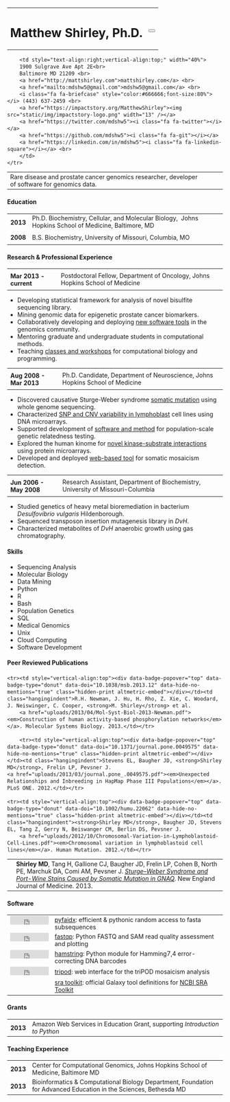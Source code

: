 <script type='text/javascript' src='https://d1bxh8uas1mnw7.cloudfront.net/assets/embed.js'></script>
<div id="about"></div>

<div id="contact"></div>

<table style="width:100%;">
<tr>
    <td>
        <h1 style="text-align:left;">Matthew Shirley, Ph.D.</h1>
    </td>
    <td style="text-align:right;">
        <div class="hidden-print" align="right">
            <button type="button" class="btn btn-default" onclick="window.location.href = 'about?resume=biogen_idec_resume&print=true'"><span class="glyphicon glyphicon-print"></span></button>
        </div>
    </td>
</tr>
</table>

<table style="width:100%;">
    <tr>
        <td style="text-align:left;vertical-align:top;padding-right:4em" width="60%">
            Rare disease and prostate cancer genomics researcher, developer of software for genomics data.
        </td>

        <td style="text-align:right;vertical-align:top;" width="40%">
        1900 Sulgrave Ave Apt 2E<br>
        Baltimore MD 21209 <br>
        <a href="http://mattshirley.com">mattshirley.com</a> <br>
        <a href="mailto:mdshw5@gmail.com">mdshw5@gmail.com</a> <br>
        <i class="fa fa-briefcase" style="color:#666666;font-size:80%"></i> (443) 637-2459 <br>
        <a href="https://impactstory.org/MatthewShirley"><img src="static/img/impactstory-logo.png" width="13" /></a>
        <a href="https://twitter.com/mdshw5"><i class="fa fa-twitter"></i></a>
        <a href="https://github.com/mdshw5"><i class="fa fa-git"></i></a>
        <a href="https://linkedin.com/in/mdshw5"><i class="fa fa-linkedin-square"></i></a> <br>
        </td>
    </tr>
</table>

<div id="education"></div>

#### Education
<table>
    <tr><td style="padding:2mm;"><strong>2013</strong></td><td>Ph.D. Biochemistry, Cellular, and Molecular Biology, 
        Johns Hopkins School of Medicine, Baltimore, MD</td></tr>
    <tr><td style="padding:2mm;"><strong>2008</strong></td><td>B.S. Biochemistry, University of Missouri, Columbia, MO</td></tr>
</table>

#### Research & Professional Experience

<table>
    <tr><td style="padding:2mm;"><strong>Mar 2013 - current</strong></td><td>Postdoctoral Fellow, Department of Oncology,
    Johns Hopkins School of Medicine</td></tr>
</table>

 - Developing statistical framework for analysis of novel bisulfite sequencing library.
 - Mining genomic data for epigenetic prostate cancer biomarkers.
 - Collaboratively developing and deploying [new software tools](#software) in the genomics community.
 - Mentoring graduate and undergraduate students in computational methods.
 - Teaching [classes and workshops](#teaching) for computational biology and programming.

<table>
    <tr><td style="padding:2mm;"><strong>Aug 2008 - Mar 2013</strong></td><td>Ph.D. Candidate, Department of Neuroscience, Johns Hopkins School of Medicine</td></tr>
</table>

 - Discovered causative Sturge-Weber syndrome [somatic mutation](#publications) using whole genome sequencing.
 - Characterized [SNP and CNV variability in lymphoblast](#publications) cell lines using DNA microarrays.
 - Supported development of [software and method](#publications) for population-scale genetic relatedness testing.
 - Explored the human kinome for [novel kinase-substrate interactions](#publications) using protein microarrays.
 - Developed and deployed [web-based tool](#software) for somatic mosaicism detection.

<table>
    <tr><td style="padding:2mm;"><strong>Jun 2006 - May 2008</strong></td><td> Research Assistant, Department of Biochemistry,
 University of Missouri-Columbia</td></tr>
</table>

 - Studied genetics of heavy metal bioremediation in bacterium *Desulfovibrio vulgaris* Hildenborough.
 - Sequenced transposon insertion mutagenesis library in *DvH*.
 - Characterized metabolites of *DvH* anaerobic growth using gas chromatography.

#### Skills

<ul class="list-inline">
    <li>Sequencing Analysis</li>
    <li>Molecular Biology</li>
    <li>Data Mining</li>
    <li>Python</li>
    <li>R</li>
    <li>Bash</li>
    <li>Population Genetics</li>
    <li>SQL</li>
    <li>Medical Genomics</li>
    <li>Unix</li>
    <li>Cloud Computing</li>
    <li>Software Development</li>
</ul>

<div id="publications" style="page-break-before:always;"></div>

#### Peer Reviewed Publications

<table>
    <tr><td style="vertical-align:top"><div data-badge-popover="top" data-badge-type="donut" data-doi="10.1056/NEJMoa1213507" data-hide-no-mentions="true" class="hidden-print altmetric-embed"></div></td><td class="hangingindent"><strong>Shirley MD</strong>, Tang H, Gallione CJ, Baugher JD, Frelin LP, Cohen B, North PE, Marchuk DA, Comi AM, Pevsner J. <a href="uploads/2012/03/N-Engl-J-Med-2013-Shirley.pdf"><em>Sturge–Weber Syndrome and Port-Wine Stains Caused by Somatic Mutation in GNAQ</em></a>. New England Journal of Medicine. 2013.</td></tr>

    <tr><td style="vertical-align:top"><div data-badge-popover="top" data-badge-type="donut" data-doi="10.1038/msb.2013.12" data-hide-no-mentions="true" class="hidden-print altmetric-embed"></div></td><td class="hangingindent">R.H. Newman, J. Hu, H. Rho, Z. Xie, C. Woodard, J. Neiswinger, C. Cooper, <strong>M. Shirley</strong> et al.
        <a href="uploads/2013/04/Mol-Syst-Biol-2013-Newman.pdf"><em>Construction of human activity-based phosphorylation networks</em></a>. Molecular Systems Biology. 2013.</td></tr>

        <tr><td style="vertical-align:top"><div data-badge-popover="top" data-badge-type="donut" data-doi="10.1371/journal.pone.0049575" data-hide-no-mentions="true" class="hidden-print altmetric-embed"></div></td><td class="hangingindent">Stevens EL, Baugher JD, <strong>Shirley MD</strong>, Frelin LP, Pevsner J. 
    <a href="uploads/2013/03/journal.pone_.0049575.pdf"><em>Unexpected Relationships and Inbreeding in HapMap Phase III Populations</em></a>. PLoS ONE. 2012.</td></tr>

    <tr><td style="vertical-align:top"><div data-badge-popover="top" data-badge-type="donut" data-doi="10.1002/humu.22062" data-hide-no-mentions="true" class="hidden-print altmetric-embed"></div></td><td class="hangingindent"><strong>Shirley MD</strong>, Baugher JD, Stevens EL, Tang Z, Gerry N, Beiswanger CM, Berlin DS, Pevsner J. 
        <a href="uploads/2012/10/Chromosomal-Variation-in-Lymphoblastoid-Cell-Lines.pdf"><em>Chromosomal variation in lymphoblastoid cell lines</em></a>. Human Mutation. 2012.</td></tr>
</table>  
<div id="software"></div>

#### Software

<table>
    <tr><td style="vertical-align:top"><iframe src="http://ghbtns.com/github-btn.html?user=mdshw5&repo=pyfaidx&type=watch&count=true" allowtransparency="true" frameborder="0" scrolling="0" width="90" height="20"></iframe></td><td><a href="https://github.com/mdshw5/pyfaidx">pyfaidx</a>: efficient & pythonic random access to fasta subsequences</td></tr>
    <tr><td style="vertical-align:top"><iframe src="http://ghbtns.com/github-btn.html?user=mdshw5&repo=fastqp&type=watch&count=true" allowtransparency="true" frameborder="0" scrolling="0" width="90" height="20"></iframe></td><td><a href="https://github.com/mdshw5/fastqp">fastqp</a>: Python FASTQ and SAM read quality assessment and plotting</td></tr>
    <tr><td style="vertical-align:top"><iframe src="http://ghbtns.com/github-btn.html?user=mdshw5&repo=hamstring&type=watch&count=true" allowtransparency="true" frameborder="0" scrolling="0" width="90" height="20"></iframe></td><td><a href="https://github.com/mdshw5/hamstring">hamstring</a>: Python module for Hamming7,4 error-correcting DNA barcodes</td></tr>
    <tr><td style="vertical-align:top"><iframe src="http://ghbtns.com/github-btn.html?user=jdbaugher&repo=tripod&type=watch&count=true" allowtransparency="true" frameborder="0" scrolling="0" width="90" height="20"></iframe></td><td><a href="http://tripod.mattshirley.com">tripod</a>: web interface for the triPOD mosaicism analysis</td></tr>
    <tr></td><td style="vertical-align:top"><td><a href="http://toolshed.g2.bx.psu.edu/view/matt-shirley/ncbi_sra_toolkit">sra toolkit</a>: official Galaxy tool definitions for <a href="http://www.ncbi.nlm.nih.gov/Traces/sra/sra.cgi?view=software">NCBI SRA Toolkit</a></td></tr>
</table>

<div id="grants"></div>

#### Grants

<table>
    <tr><td style="padding:2mm;"><strong>2013</strong></td><td>Amazon Web Services in Education Grant, supporting <em>Introduction to Python</em></td></tr>
</table>

<div id="teaching"></div>

#### Teaching Experience

<table>
    <tr><td style="padding:2mm;"><strong>2013</strong></td><td>Center for Computational Genomics, Johns Hopkins School of Medicine, Baltimore MD</td></tr>
    <tr><td style="padding:2mm;"><strong>2013</strong></td><td>Bioinformatics & Computational Biology Department, Foundation for Advanced Education in the Sciences, Bethesda MD</td></tr>
</table>
